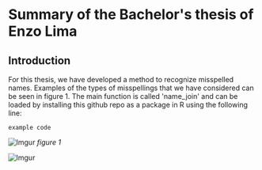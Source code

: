 # Summary of the Bachelor's thesis of Enzo Lima

## Introduction

For this thesis, we have developed a method to recognize misspelled names. Examples of the types of misspellings that we have considered can be seen in figure 1.
The main function is called 'name_join' and can be loaded by installing this github repo as a package in R using the following line:

```example code```


![Imgur](https://i.imgur.com/mNkJggS.png)
*figure 1*

![Imgur](https://i.imgur.com/LMcM4DB.png)
